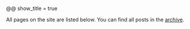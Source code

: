 @@ show_title = true

All pages on the site are listed below. You can find all posts in the [archive](/page/archive).
